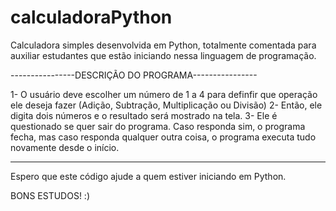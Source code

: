 # calculadoraPython
Calculadora simples desenvolvida em Python, totalmente comentada para auxiliar estudantes que estão iniciando nessa linguagem de programação.

----------------DESCRIÇÃO DO PROGRAMA----------------

1- O usuário deve escolher um número de 1 a 4 para definfir que operação ele deseja fazer (Adição, Subtração, Multiplicação ou Divisão)
2- Então, ele digita dois números e o resultado será mostrado na tela.
3- Ele é questionado se quer sair do programa. Caso responda sim, o programa fecha, mas caso responda qualquer outra coisa, o programa executa tudo novamente desde o início.

-----------------------------------------------------

Espero que este código ajude a quem estiver iniciando em Python.

BONS ESTUDOS! :)
